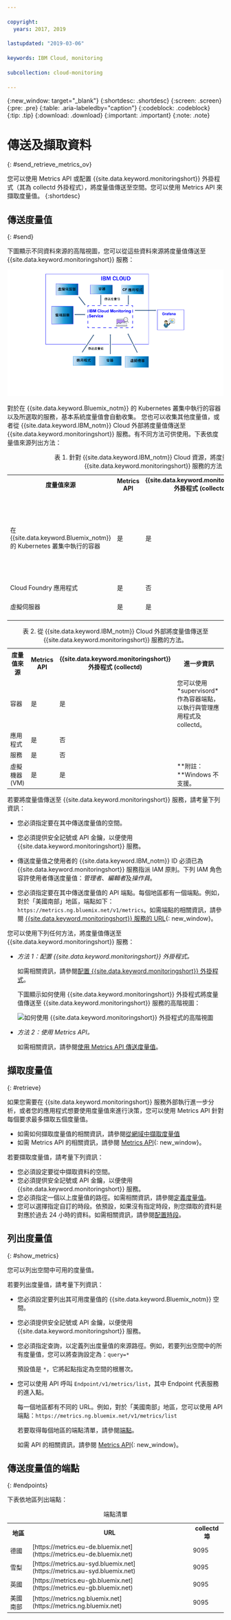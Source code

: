 ```yaml
---

copyright:
  years: 2017, 2019

lastupdated: "2019-03-06"

keywords: IBM Cloud, monitoring

subcollection: cloud-monitoring

---
```


{:new_window: target="_blank"}
{:shortdesc: .shortdesc}
{:screen: .screen}
{:pre: .pre}
{:table: .aria-labeledby="caption"}
{:codeblock: .codeblock}
{:tip: .tip}
{:download: .download}
{:important: .important}
{:note: .note}


# 傳送及擷取資料
{: #send_retrieve_metrics_ov}

您可以使用 Metrics API 或配置 {{site.data.keyword.monitoringshort}} 外掛程式（其為 collectd 外掛程式），將度量值傳送至空間。您可以使用 Metrics API 來擷取度量值。
{:shortdesc}


		
## 傳送度量值
{: #send}

下圖顯示不同資料來源的高階視圖，您可以從這些資料來源將度量值傳送至 {{site.data.keyword.monitoringshort}} 服務：

![可以將度量值傳送至 {{site.data.keyword.monitoringlong}} 服務的資源的高階視圖](images/monitoring_ov_f1.gif)

對於在 {{site.data.keyword.Bluemix_notm}} 的 Kubernetes 叢集中執行的容器以及所選取的服務，基本系統度量值會自動收集。
您也可以收集其他度量值，或者從 {{site.data.keyword.IBM_notm}} Cloud 外部將度量值傳送至 {{site.data.keyword.monitoringshort}} 服務。有不同方法可供使用。下表依度量值來源列出方法：

<table>
  <caption>表 1. 針對 {{site.data.keyword.IBM_notm}} Cloud 資源，將度量值傳送至 {{site.data.keyword.monitoringshort}} 服務的方法</caption>
  <tr>
    <th>度量值來源</th>
	<th>Metrics API</th>
    <th>{{site.data.keyword.monitoringshort}} 外掛程式 (collectd)</th>	
	<th>進一步資訊</th>
  </tr>
  <tr>
    <td>在 {{site.data.keyword.Bluemix_notm}} 的 Kubernetes 叢集中執行的容器</td>
	<td>是</td>
	<td>是</td>
	<td>基本系統度量值會自動收集。您可以明確安裝 collectd，並且會傳送依預設未提供的進階或自訂度量值。</td>
  </tr>
  <tr>
    <td>Cloud Foundry 應用程式</td>
	<td>是</td>
	<td>否</td>
	<td></td>
  </tr>
  <tr>
    <td>虛擬伺服器</td>
	<td>是</td>
	<td>是</td>
	<td>**附註：**Windows 不支援。</td>
  </tr>
</table>

<table>
  <caption>表 2. 從 {{site.data.keyword.IBM_notm}} Cloud 外部將度量值傳送至 {{site.data.keyword.monitoringshort}} 服務的方法。</caption>
  <tr>
    <th>度量值來源</th>
	<th>Metrics API</th>
    <th>{{site.data.keyword.monitoringshort}} 外掛程式 (collectd)</th>	
	<th>進一步資訊</th>
  </tr>
  <tr>
    <td>容器</td>
	<td>是</td>
	<td>是</td>
	<td>您可以使用 *supervisord* 作為容器端點，以執行與管理應用程式及 collectd。</td>
  </tr>
  <tr>
    <td>應用程式</td>
	<td>是</td>
	<td>否</td>
	<td></td>
  </tr>
  <tr>
    <td>服務</td>
	<td>是</td>
	<td>否</td>
	<td></td>
  </tr>
  <tr>
    <td>虛擬機器 (VM)</td>
	<td>是</td>
	<td>是</td>
	<td>**附註：**Windows 不支援。</td>
  </tr>
</table>


若要將度量值傳送至 {{site.data.keyword.monitoringshort}} 服務，請考量下列資訊： 

* 您必須指定要在其中傳送度量值的空間。

* 您必須提供安全記號或 API 金鑰，以便使用 {{site.data.keyword.monitoringshort}} 服務。 

* 傳送度量值之使用者的 {{site.data.keyword.IBM_notm}} ID 必須已為 {{site.data.keyword.monitoringshort}} 服務指派 IAM 原則。下列 IAM 角色容許使用者傳送度量值：*管理者*、*編輯者*及*操作員*。

* 您必須指定要在其中傳送度量值的 API 端點。每個地區都有一個端點。例如，對於「美國南部」地區，端點如下：`https://metrics.ng.bluemix.net/v1/metrics`。如需端點的相關資訊，請參閱 [{{site.data.keyword.monitoringshort}} 服務的 URL](/docs/services/cloud-monitoring?topic=cloud-monitoring-monitoring_ov#region){: new_window}。


您可以使用下列任何方法，將度量值傳送至 {{site.data.keyword.monitoringshort}} 服務：

* *方法 1：配置 {{site.data.keyword.monitoringshort}} 外掛程式。*

    如需相關資訊，請參閱[配置 {{site.data.keyword.monitoringshort}} 外掛程式](/docs/services/cloud-monitoring/send-metrics?topic=cloud-monitoring-conf_monitoring_plugin#conf_monitoring_plugin)。

    下圖顯示如何使用 {{site.data.keyword.monitoringshort}} 外掛程式將度量值傳送至 {{site.data.keyword.monitoringshort}} 服務的高階視圖：

    ![如何使用 {{site.data.keyword.monitoringshort}} 外掛程式的高階視圖](images/monitoring_plugin_ov.png "如何使用 {{site.data.keyword.monitoringshort}} 外掛程式的高階視圖")

* *方法 2：使用 Metrics API。*

    如需相關資訊，請參閱[使用 Metrics API 傳送度量值](/docs/services/cloud-monitoring/send-metrics?topic=cloud-monitoring-send_data_api#send_data_api)。


## 擷取度量值
{: #retrieve}

如果您需要在 {{site.data.keyword.monitoringshort}} 服務外部執行進一步分析，或者您的應用程式想要使用度量值來進行決策，您可以使用 Metrics API 針對每個要求最多擷取五個度量值。 

* 如需如何擷取度量值的相關資訊，請參閱[從網域中擷取度量值](/docs/services/cloud-monitoring/retrieve-metrics?topic=cloud-monitoring-retrieve_data_api#retrieve_data_api)
* 如需 Metrics API 的相關資訊，請參閱 [Metrics API](https://console.bluemix.net/apidocs/927-ibm-cloud-monitoring-rest-api?&language=node#introduction){: new_window}。

若要擷取度量值，請考量下列資訊： 

* 您必須設定要從中擷取資料的空間。 
* 您必須提供安全記號或 API 金鑰，以便使用 {{site.data.keyword.monitoringshort}} 服務。 
* 您必須指定一個以上度量值的路徑。如需相關資訊，請參閱[定義度量值](/docs/services/cloud-monitoring/retrieve-metrics?topic=cloud-monitoring-retrieve_data_api#metrics)。
* 您可以選擇指定自訂的時段。依預設，如果沒有指定時段，則您擷取的資料是對應於過去 24 小時的資料。如需相關資訊，請參閱[配置時段](/docs/services/cloud-monitoring/retrieve-metrics?topic=cloud-monitoring-retrieve_data_api#time)。


## 列出度量值
{: #show_metrics}


您可以列出空間中可用的度量值。

若要列出度量值，請考量下列資訊： 

* 您必須設定要列出其可用度量值的 {{site.data.keyword.Bluemix_notm}} 空間。

* 您必須提供安全記號或 API 金鑰，以便使用 {{site.data.keyword.monitoringshort}} 服務。 

* 您必須指定查詢，以定義列出度量值的來源路徑。例如，若要列出空間中的所有度量值，您可以將查詢設定為：`query=*` 

    預設值是 `*`，它將起點指定為空間的根層次。
	
* 您可以使用 API 呼叫 `Endpoint/v1/metrics/list`，其中 Endpoint 代表服務的進入點。 

    每一個地區都有不同的 URL。例如，對於「美國南部」地區，您可以使用 API 端點：`https://metrics.ng.bluemix.net/v1/metrics/list` 

    若要取得每個地區的端點清單，請參閱[端點](/docs/services/cloud-monitoring?topic=cloud-monitoring-send_retrieve_metrics_ov#endpoints)。

    如需 API 的相關資訊，請參閱 [Metrics API](https://console.bluemix.net/apidocs/927-ibm-cloud-monitoring-rest-api?&language=node#introduction){: new_window}。



## 傳送度量值的端點
{: #endpoints}

 下表依地區列出端點：
	
<table>
    <caption>端點清單</caption>
	<tr>
	  <th>地區</th>
	  <th>URL</th>
	  <th>collectd 埠</th>
	</tr>
	<tr>
	  <td>德國</td>
	  <td>[https://metrics.eu-de.bluemix.net](https://metrics.eu-de.bluemix.net)</td>
	  <td>9095</td>
	</tr>
	<tr>
	  <td>雪梨</td>
	  <td>[https://metrics.au-syd.bluemix.net](https://metrics.au-syd.bluemix.net)</td>
	  <td>9095</td>
	</tr>
	<tr>
	  <td>英國</td>
	  <td>[https://metrics.eu-gb.bluemix.net](https://metrics.eu-gb.bluemix.net)</td>
	  <td>9095</td>
	</tr>
	<tr>
	  <td>美國南部</td>
	  <td>[https://metrics.ng.bluemix.net](https://metrics.ng.bluemix.net)</td>
	  <td>9095</td>
	</tr>
</table>






 
